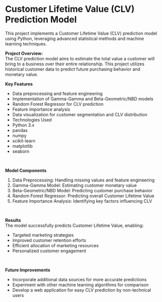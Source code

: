 # Customer Lifetime Value (CLV) Prediction Model
This project implements a Customer Lifetime Value (CLV) prediction model using Python, leveraging advanced statistical methods and machine learning techniques.
<br/>

**Project Overview:**
<br/>
The CLV prediction model aims to estimate the total value a customer will bring to a business over their entire relationship. This project utilizes historical customer data to predict future purchasing behavior and monetary value.
<br/>

**Key Features**
- Data preprocessing and feature engineering
- Implementation of Gamma-Gamma and Beta-Geometric/NBD models
- Random Forest Regressor for CLV prediction
- Feature importance analysis
- Data visualization for customer segmentation and CLV distribution
- Technologies Used
- Python 3.x
- pandas
- numpy
- scikit-learn
- matplotlib
- seaborn
<br/>

**Model Components**
1. Data Preprocessing: Handling missing values and feature engineering
2. Gamma-Gamma Model: Estimating customer monetary value
3. Beta-Geometric/NBD Model: Predicting customer purchase behavior
4. Random Forest Regressor: Predicting overall Customer Lifetime Value
5. Feature Importance Analysis: Identifying key factors influencing CLV
<br/>

**Results**
<br/>
The model successfully predicts Customer Lifetime Value, enabling:
- Targeted marketing strategies
- Improved customer retention efforts
- Efficient allocation of marketing resources
- Personalized customer engagement
<br/>

**Future Improvements**
<br/>
- Incorporate additional data sources for more accurate predictions
- Experiment with other machine learning algorithms for comparison
- Develop a web application for easy CLV prediction by non-technical users
  
